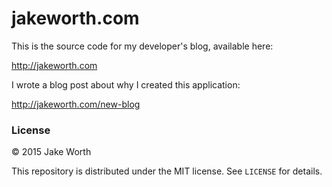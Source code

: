 # jakeworth.com

This is the source code for my developer's blog, available here:

http://jakeworth.com

I wrote a blog post about why I created this application:

http://jakeworth.com/new-blog

### License

&copy; 2015 Jake Worth

This repository is distributed under the MIT license. See `LICENSE` for
details.
